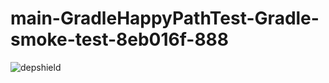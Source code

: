 # main-GradleHappyPathTest-Gradle-smoke-test-8eb016f-888

![depshield](https://ci.dev.depshield.sonatype.org/badges/depshield-ci/main-GradleHappyPathTest-Gradle-smoke-test-8eb016f-888/depshield.svg)